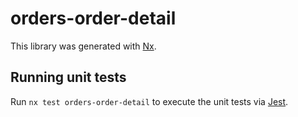 # orders-order-detail

This library was generated with [Nx](https://nx.dev).

## Running unit tests

Run `nx test orders-order-detail` to execute the unit tests via [Jest](https://jestjs.io).
